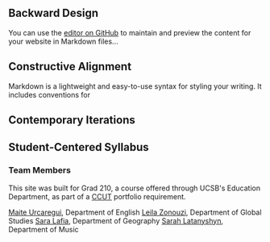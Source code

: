 ## Backward Design

You can use the [editor on GitHub](https://github.com/saralafia/teaching-theory/edit/master/README.md) to maintain and preview the content for your website in Markdown files...

## Constructive Alignment

Markdown is a lightweight and easy-to-use syntax for styling your writing. It includes conventions for

## Contemporary Iterations

## Student-Centered Syllabus

### Team Members

This site was built for Grad 210, a course offered through UCSB's Education Department, as part of a [CCUT](http://www.graddiv.ucsb.edu/academic/interdisciplinary-emphases-certificate-programs/ccut) portfolio requirement.

[Maite Urcaregui](https://www.english.ucsb.edu/people/urcaregui-maite), Department of English
[Leila Zonouzi](http://www.global.ucsb.edu/people/leila-zonouzi), Department of Global Studies
[Sara Lafia](http://www.geog.ucsb.edu/~lafia/), Department of Geography
[Sarah Latanyshyn](http://music.ucsb.edu/people/sarah-latanyshyn), Department of Music
